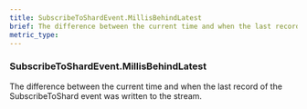```yaml
---
title: SubscribeToShardEvent.MillisBehindLatest
brief: The difference between the current time and when the last record of the SubscribeToShard event was written to the stream.
metric_type:
---
```

### SubscribeToShardEvent.MillisBehindLatest

The difference between the current time and when the last record of the SubscribeToShard event was written to the stream.
